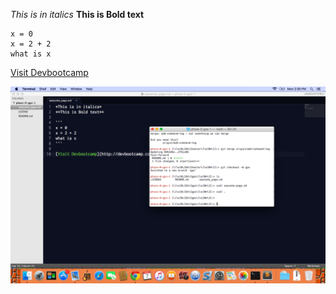 *This is in italics*
**This is Bold text**

```
x = 0
x = 2 + 2
what is x
```

[Visit Devbootcamp](http://devbootcamp.com/)

![GPS 1.1 Screenshot](https://github.com/Katushe/phase-0-gps-1/blob/master/screenshot)